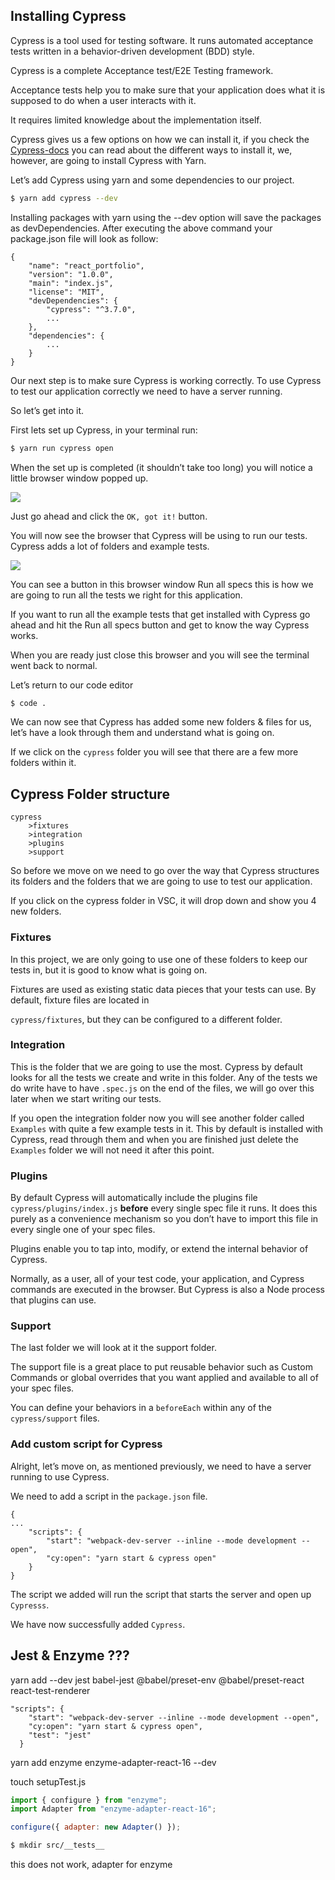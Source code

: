 ## Installing Cypress
Cypress is a tool used for testing software. It runs automated acceptance tests written in a behavior-driven development (BDD) style.

Cypress is a complete Acceptance test/E2E Testing framework.

Acceptance tests help you to make sure that your application does what it is supposed to do when a user interacts with it.

It requires limited knowledge about the implementation itself.

Cypress gives us a few options on how we can install it, if you check the [Cypress-docs](https://docs.cypress.io/guides/getting-started/installing-cypress.html#System-requirements) you can read about the different ways to install it, we, however, are going to install Cypress with Yarn.

Let’s add Cypress using yarn and some dependencies to our project.

```bash
$ yarn add cypress --dev
```

Installing packages with yarn using the --dev option will save the packages as devDependencies. After executing the above command your package.json file will look as follow:
```
{
	"name": "react_portfolio",
    "version": "1.0.0",
    "main": "index.js",
    "license": "MIT",
	"devDependencies": {
    	"cypress": "^3.7.0",
        ...
  	},
    "dependencies": {
        ...
    }
}
```

Our next step is to make sure Cypress is working correctly. To use Cypress to test our application correctly we need to have a server running.

So let’s get into it.

First lets set up Cypress, in your terminal run:

```bash
$ yarn run cypress open
```

When the set up is completed (it shouldn’t take too long) you will notice a little browser window popped up.

![](https://process.fs.teachablecdn.com/ADNupMnWyR7kCWRvm76Laz/resize=width:1000/https://www.filepicker.io/api/file/TPEPTB9pTIKDBZQZ3nmH)

Just go ahead and click the `OK, got it!` button.

You will now see the browser that Cypress will be using to run our tests. Cypress adds a lot of folders and example tests.

![](https://process.fs.teachablecdn.com/ADNupMnWyR7kCWRvm76Laz/resize=width:1000/https://www.filepicker.io/api/file/ofr66hoZTLK6dVHvXls2)

You can see a button in this browser window Run all specs this is how we are going to run all the tests we right for this application.

If you want to run all the example tests that get installed with Cypress go ahead and hit the Run all specs button and get to know the way Cypress works.

When you are ready just close this browser and you will see the terminal went back to normal.

Let’s return to our code editor
```bash
$ code .
```
We can now see that Cypress has added some new folders & files for us, let’s have a look through them and understand what is going on.

If we click on the `cypress` folder you will see that there are a few more folders within it.

## Cypress Folder structure

```
cypress
	>fixtures
	>integration
	>plugins
	>support
```


So before we move on we need to go over the way that Cypress structures its folders and the folders that we are going to use to test our application.

If you click on the cypress folder in VSC, it will drop down and show you 4 new folders.

### Fixtures
In this project, we are only going to use one of these folders to keep our tests in, but it is good to know what is going on.

Fixtures are used as existing static data pieces that your tests can use. By default, fixture files are located in

`cypress/fixtures`, but they can be configured to a different folder.

### Integration
This is the folder that we are going to use the most. Cypress by default looks for all the tests we create and write in this folder. Any of the tests we do write have to have `.spec.js` on the end of the files, we will go over this later when we start writing our tests.

If you open the integration folder now you will see another folder called `Examples` with quite a few example tests in it. This by default is installed with Cypress, read through them and when you are finished just delete the `Examples` folder we will not need it after this point.

### Plugins
By default Cypress will automatically include the plugins file `cypress/plugins/index.js` **before** every single spec file it runs. It does this purely as a convenience mechanism so you don’t have to import this file in every single one of your spec files.

Plugins enable you to tap into, modify, or extend the internal behavior of Cypress.

Normally, as a user, all of your test code, your application, and Cypress commands are executed in the browser. But Cypress is also a Node process that plugins can use.

### Support
The last folder we will look at it the support folder.

The support file is a great place to put reusable behavior such as Custom Commands or global overrides that you want applied and available to all of your spec files.

You can define your behaviors in a `beforeEach` within any of the `cypress/support` files.

### Add custom script for Cypress

Alright, let’s move on, as mentioned previously, we need to have a server running to use Cypress.

We need to add a script in the `package.json` file.

```
{
...
    "scripts": {
        "start": "webpack-dev-server --inline --mode development --open",
        "cy:open": "yarn start & cypress open"
    }
}
```

The script we added will run the script that starts the server and open up `Cypresss`.

We have now successfully added `Cypress`.

## Jest & Enzyme ???

yarn add --dev jest babel-jest @babel/preset-env @babel/preset-react react-test-renderer

```
"scripts": {
    "start": "webpack-dev-server --inline --mode development --open",
    "cy:open": "yarn start & cypress open",
    "test": "jest"
  }
```

yarn add enzyme enzyme-adapter-react-16 --dev

touch setupTest.js

```js
import { configure } from "enzyme";
import Adapter from "enzyme-adapter-react-16";

configure({ adapter: new Adapter() });
```

```bash
$ mkdir src/__tests__
```
this does not work, adapter for enzyme